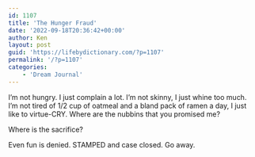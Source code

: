```yaml
---
id: 1107
title: 'The Hunger Fraud'
date: '2022-09-18T20:36:42+00:00'
author: Ken
layout: post
guid: 'https://lifebydictionary.com/?p=1107'
permalink: '/?p=1107'
categories:
    - 'Dream Journal'
---
```


I’m not hungry. I just complain a lot. I’m not skinny, I just whine too much. I’m not tired of 1/2 cup of oatmeal and a bland pack of ramen a day, I just like to virtue-CRY. Where are the nubbins that you promised me?

Where is the sacrifice?

Even fun is denied. STAMPED and case closed. Go away.
